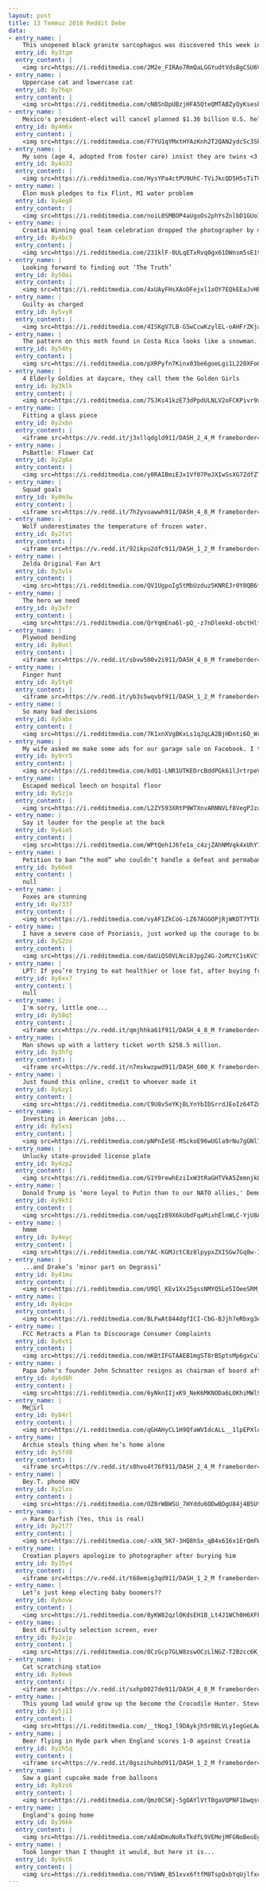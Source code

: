 ```yaml
---
layout: post
title: 13 Temmuz 2018 Reddit Debe
data:
- entry_name: |
    This unopened black granite sarcophagus was discovered this week in Egypt. It weighs many tons and is the largest sarcophagus to ever be unearthed in Alexandria.
  entry_id: 8y3tgm
  entry_content: |
    <img src=https://i.redditmedia.com/2M2e_FIRAo7RmQaLGGYudtVdsBgCSU6VUgzqyCZ6ao4.jpg?s=d7a90664263a6388c3a95e88ab646fbd frameborder=0>
- entry_name: |
    Uppercase cat and lowercase cat
  entry_id: 8y76qn
  entry_content: |
    <img src=https://i.redditmedia.com/cNBSnDpUBzjHFA5QteQMTABZyQyKseskpVaDaE5mkVU.jpg?s=4c6dccbe47f8b6168cb91add52179821 frameborder=0>
- entry_name: |
    Mexico's president-elect will cancel planned $1.36 billion U.S. helicopter order
  entry_id: 8y4m6x
  entry_content: |
    <img src=https://i.redditmedia.com/F7YU1qYMxtHYAzKnh2T2QAN2ydcSc3SPi3uEg4vmXbk.jpg?s=f9fd16bfe59dae91ddf92ed6f73a557c frameborder=0>
- entry_name: |
    My sons (age 4, adopted from foster care) insist they are twins <3
  entry_id: 8y4o33
  entry_content: |
    <img src=https://i.redditmedia.com/HysYPa4ctPU9UhC-TViJkcQD5H5sTiTVMvL1TT37n4w.jpg?s=0ec595f01c070d161e0356a3ac3e888e frameborder=0>
- entry_name: |
    Elon musk pledges to fix Flint, MI water problem
  entry_id: 8y4eg8
  entry_content: |
    <img src=https://i.redditmedia.com/noiL0SMBOP4aUgoOs2phYsZnlbD1GUo17KVUP3Qft00.jpg?s=55f956ad1a6b5eec4843a3a698388d7c frameborder=0>
- entry_name: |
    Croatia Winning goal team celebration dropped the photographer by mistake and gave him his best shot!
  entry_id: 8y4bc9
  entry_content: |
    <img src=https://i.redditmedia.com/231klF-0ULqETxRvq0gx61DWnsm5sE1tS7SVWZbDgLk.png?s=110de22e0ad76fcba226c2e37a307989 frameborder=0>
- entry_name: |
    Looking forward to finding out ‘The Truth’
  entry_id: 8y50ai
  entry_content: |
    <img src=https://i.redditmedia.com/4xUAyFHsXAoDFejxl1xOY7EQkEEaJvHEIo_3F71l33g.jpg?s=bc3bf73abdcb9e39d8cd072382f5969e frameborder=0>
- entry_name: |
    Guilty as charged
  entry_id: 8y5vy8
  entry_content: |
    <img src=https://i.redditmedia.com/4ISKgV7LB-G5wCcwKzylEL-oAHFrZKjaE3ZWRZEGnT4.jpg?s=d3e0b58bb02c65f1f8ae8c7648c64913 frameborder=0>
- entry_name: |
    The pattern on this moth found in Costa Rica looks like a snowman.
  entry_id: 8y54hy
  entry_content: |
    <img src=https://i.redditmedia.com/pXRPyfn7Kinx03be6goeLgi1L220XFo06K5bL0NQbiM.jpg?s=b4cc8fbedf372e950cdf8a765f69d433 frameborder=0>
- entry_name: |
    4 Elderly Goldies at daycare, they call them the Golden Girls
  entry_id: 8y3klk
  entry_content: |
    <img src=https://i.redditmedia.com/75JKs41kzE73dPpdULNLV2oFCKPivr9xtIT4wn87L4g.jpg?s=402a2f365502eb6c4faf438fe6a9d26e frameborder=0>
- entry_name: |
    Fitting a glass piece
  entry_id: 8y2xbn
  entry_content: |
    <iframe src=https://v.redd.it/j3xllqdgld911/DASH_2_4_M frameborder=0></iframe>
- entry_name: |
    PsBattle: Flower Cat
  entry_id: 8y2g6a
  entry_content: |
    <img src=https://i.redditmedia.com/y0RAIBmiEJx1Vf07PeJXIwSsXG7ZdfZTO16qy-y2mGc.jpg?s=2d985aa4a2af179eabc4c086bdd87c32 frameborder=0>
- entry_name: |
    Squad goals
  entry_id: 8y8m3w
  entry_content: |
    <iframe src=https://v.redd.it/7h2yvoawwh911/DASH_4_8_M frameborder=0></iframe>
- entry_name: |
    Wolf underestimates the temperature of frozen water.
  entry_id: 8y2tvt
  entry_content: |
    <iframe src=https://v.redd.it/92ikpu2dfc911/DASH_1_2_M frameborder=0></iframe>
- entry_name: |
    Zelda Original Fan Art
  entry_id: 8y3vlx
  entry_content: |
    <img src=https://i.redditmedia.com/QV1UgpoIg5tMbUzduz5KNREJr0Y0QB6fkzD4uZixAlo.jpg?s=850863a46d443021a28164ff820a3d83 frameborder=0>
- entry_name: |
    The hero we need
  entry_id: 8y3xfr
  entry_content: |
    <img src=https://i.redditmedia.com/QrYqmEna6l-pQ_-z7nDleekd-obctHlfbimik3JlIP4.jpg?s=b6820e85d22389ba07f97fe7af7a6c2b frameborder=0>
- entry_name: |
    Plywood bending
  entry_id: 8y8ucl
  entry_content: |
    <iframe src=https://v.redd.it/sbvw500v2i911/DASH_4_8_M frameborder=0></iframe>
- entry_name: |
    Finger hunt
  entry_id: 8y5ty0
  entry_content: |
    <iframe src=https://v.redd.it/yb3s5wqvbf911/DASH_1_2_M frameborder=0></iframe>
- entry_name: |
    So many bad decisions
  entry_id: 8y5abx
  entry_content: |
    <img src=https://i.redditmedia.com/7K1xnXVgBKxLs1qJqLA2BjHDnti6O_WrKH3nX6xqFHk.jpg?s=6da17c33158b03ccd1cd8eeb45bd0c2c frameborder=0>
- entry_name: |
    My wife asked me make some ads for our garage sale on Facebook. I think I found the perfect hook.
  entry_id: 8y9rr5
  entry_content: |
    <img src=https://i.redditmedia.com/kdQ1-LNR1UTKEDrcBddPGk61lJrtrpeVVI_DxXhzOkY.png?s=5a1b7c3e2a97e62e0df90254f7789625 frameborder=0>
- entry_name: |
    Escaped medical leech on hospital floor
  entry_id: 8y5zja
  entry_content: |
    <img src=https://i.redditmedia.com/L2ZY593XRtP9WTXnvARNNVLf8VegPJzaBdC35ZiJfu8.jpg?s=a3a4d4105d2ff5bfd436de9d18c119c3 frameborder=0>
- entry_name: |
    Say it louder for the people at the back
  entry_id: 8y4ie5
  entry_content: |
    <img src=https://i.redditmedia.com/WPtQeh1J6fe1a_c4zjZAhNMVqk4xUhY7EwrPW5JSa50.png?s=0dbcbbab785d8771cb3b2d46804f08b1 frameborder=0>
- entry_name: |
    Petition to ban “the mod” who couldn’t handle a defeat and permabanned longtime users of this sub for posting content he didn’t like
  entry_id: 8y66e8
  entry_content: |
    null
- entry_name: |
    Foxes are stunning
  entry_id: 8y7337
  entry_content: |
    <img src=https://i.redditmedia.com/vyAF1ZkCoG-LZ67AGGOPjRjWKDT7YTI6STRoD0LMMaQ.jpg?s=ce2d512517946af0c56c26f0af8eb83b frameborder=0>
- entry_name: |
    I have a severe case of Psoriasis, just worked up the courage to buy my first pair of shorts
  entry_id: 8y52zo
  entry_content: |
    <img src=https://i.redditmedia.com/daUiQS0VLNci8JpgZ4G-2oMzYC1sKVCfbBOER0Ei5yo.jpg?s=03725895d56c82545cc2838e976af8d1 frameborder=0>
- entry_name: |
    LPT: If you’re trying to eat healthier or lose fat, after buying fresh fruits or veggies, pick/cut/wash them asap for healthier snacking and quicker availability. The tendency when snacking is to grab-and-eat rather than taking time to fully prepare. Unhealthy food can be too conveniently available.
  entry_id: 8y6xx7
  entry_content: |
    null
- entry_name: |
    I'm sorry, little one...
  entry_id: 8y58qt
  entry_content: |
    <iframe src=https://v.redd.it/qmjhhka61f911/DASH_4_8_M frameborder=0></iframe>
- entry_name: |
    Man shows up with a lottery ticket worth $258.5 million.
  entry_id: 8y3hfg
  entry_content: |
    <iframe src=https://v.redd.it/n7mskwzpwd911/DASH_600_K frameborder=0></iframe>
- entry_name: |
    Just found this online, credit to whoever made it
  entry_id: 8y6zy1
  entry_content: |
    <img src=https://i.redditmedia.com/C9U8v5eYKjBLYnYbIDSrrdJEoIz64TZnYY7AB0szPlY.jpg?s=05b09733719c283f85c16599167446b7 frameborder=0>
- entry_name: |
    Investing in American jobs...
  entry_id: 8y5xs1
  entry_content: |
    <img src=https://i.redditmedia.com/pNPnIeSE-MSckoE96wUGla9rNu7gGNl7UHU1pKhZRu4.jpg?s=2ee5ac69851d63f2f5c87f39f89bc5d2 frameborder=0>
- entry_name: |
    Unlucky state-provided license plate
  entry_id: 8y4zp2
  entry_content: |
    <img src=https://i.redditmedia.com/G1Y0rewhEziIxW3tRaGHTVkA5ZemnjkLZ3mUCE--npE.jpg?s=b59479563482c3fe77847d5de499541b frameborder=0>
- entry_name: |
    Donald Trump is ‘more loyal to Putin than to our NATO allies,' Democrat leaders say after Germany ‘insults’
  entry_id: 8y9kt1
  entry_content: |
    <img src=https://i.redditmedia.com/uqqIz89X6kUbdFqaMixhElnWLC-YjU8ATdskUxds4XQ.jpg?s=01fe2995d2af3f6e3f7387a4b2465ddc frameborder=0>
- entry_name: |
    hmmm
  entry_id: 8y4eyc
  entry_content: |
    <img src=https://i.redditmedia.com/YAC-KGMJctC8z8lpypxZXISGw7Gq8w-1dzxmBhfCVTs.jpg?s=e3f89fa4f13e69a584f9099091acf290 frameborder=0>
- entry_name: |
    ...and Drake’s ‘minor part on Degrassi’
  entry_id: 8y41mu
  entry_content: |
    <img src=https://i.redditmedia.com/U9Ql_KEv1Xx25gssNMYQ5Le5IOeeSRM_TKpzuASN5Hc.jpg?s=45b9ae27b1f71a7838693734d260628f frameborder=0>
- entry_name: |
  entry_id: 8y4cpx
  entry_content: |
    <img src=https://i.redditmedia.com/BLFwAt844dgfICI-CbG-BJjh7eRbxg3ewd3mUNYwP0Y.jpg?s=dabd58d09f0fcb4083f29fc4a4b16633 frameborder=0>
- entry_name: |
    FCC Retracts a Plan to Discourage Consumer Complaints
  entry_id: 8y8xt1
  entry_content: |
    <img src=https://i.redditmedia.com/mKBtIFGTAAEB1mgST8rBSptsMp6gxCu7owXqgk3-PcM.jpg?s=b4de68ff44deb62a5c6346ae8b95798d frameborder=0>
- entry_name: |
    Papa John's founder John Schnatter resigns as chairman of board after using racial slur
  entry_id: 8y6d8h
  entry_content: |
    <img src=https://i.redditmedia.com/6yNknIIjxK9_NeK6MKNODa6LOKhiMWl9ZWi-eGYYfxQ.jpg?s=61d718d5d5588f373e294e3021f6da73 frameborder=0>
- entry_name: |
    Me🎂irl
  entry_id: 8y84rl
  entry_content: |
    <img src=https://i.redditmedia.com/qGHAHyCL1H9QfaWVIdcALL__1lpEPXlc4bgYWIA3NSQ.jpg?s=84119127abd8a1f1eb7677c1ec966626 frameborder=0>
- entry_name: |
    Archie steals thing when he’s home alone
  entry_id: 8y5fd8
  entry_content: |
    <iframe src=https://v.redd.it/s0hvo4t76f911/DASH_2_4_M frameborder=0></iframe>
- entry_name: |
    Bey.T. phone HOV
  entry_id: 8y2lxo
  entry_content: |
    <img src=https://i.redditmedia.com/OZ0rWBWSU_7HYddu6ODwBDgU84j4B5UtnwSenK51rOo.jpg?s=f7b5b1b3d685452580fd05273fa503b3 frameborder=0>
- entry_name: |
    🔥 Rare Oarfish (Yes, this is real)
  entry_id: 8y2t77
  entry_content: |
    <img src=https://i.redditmedia.com/-xXN_5K7-3HQ8hSx_qB4x616x1ErQmFWCNls7saQm60.jpg?s=b21409899be176c683282864f2a62ecd frameborder=0>
- entry_name: |
    Croatian players apologize to photographer after burying him
  entry_id: 8y35y4
  entry_content: |
    <iframe src=https://v.redd.it/t68emig3qd911/DASH_1_2_M frameborder=0></iframe>
- entry_name: |
    Let’s just keep electing baby boomers??
  entry_id: 8y6ovw
  entry_content: |
    <img src=https://i.redditmedia.com/8yKW82qzlOKdsEH1B_Lt4J1WCh0H6XFFSQtOuOiEzX8.jpg?s=6b60eb63758b8dbc37777af661814b4d frameborder=0>
- entry_name: |
    Best difficulty selection screen, ever
  entry_id: 8y2xjp
  entry_content: |
    <img src=https://i.redditmedia.com/0CzGcp7GLW8zswOCzLlNGZ-T2Bzcc6K_bygh15lGXoQ.gif?fm=jpg&s=19d35595d6e89647a3d27d90eec9ed76 frameborder=0>
- entry_name: |
    Cat scratching station
  entry_id: 8y4ewk
  entry_content: |
    <iframe src=https://v.redd.it/sxhp0027de911/DASH_4_8_M frameborder=0></iframe>
- entry_name: |
    This young lad would grow up the become the Crocodile Hunter. Steve Irwin late 70’s early 80’s
  entry_id: 8y5j13
  entry_content: |
    <img src=https://i.redditmedia.com/__tNogJ_l9DAykjh5r0BLVLyIegGeLAws72XDOvsXuI.jpg?s=70dd304eca5a0e5e90bd93259f3b1325 frameborder=0>
- entry_name: |
    Beer flying in Hyde park when England scores 1-0 against Croatia
  entry_id: 8y2h5q
  entry_content: |
    <iframe src=https://v.redd.it/8gszihuhbd911/DASH_1_2_M frameborder=0></iframe>
- entry_name: |
    Saw a giant cupcake made from balloons
  entry_id: 8y8zs6
  entry_content: |
    <img src=https://i.redditmedia.com/Qmz0CSKj-5gOAYlVtT0gaVQPNF1bwqsvcR0Ny5jRZhs.jpg?s=e5e340dc86437bc8998bc3b0018db9f7 frameborder=0>
- entry_name: |
    England's going home
  entry_id: 8y36kk
  entry_content: |
    <img src=https://i.redditmedia.com/xAEmDmuNoRxTkdfL9VEMejMFGNoBeoEg5is4_9WvR7Y.jpg?s=d1787279282ab4e6b91ac9a16d741a92 frameborder=0>
- entry_name: |
    Took longer than I thought it would, but here it is...
  entry_id: 8y9st6
  entry_content: |
    <img src=https://i.redditmedia.com/YVbWN_B51xvx6ftfM8TspQxbYqUjlfxc8B8XZj0bPFo.jpg?s=81f948b48c5f57afe1d0d55e7507a6cb frameborder=0>
---
```

